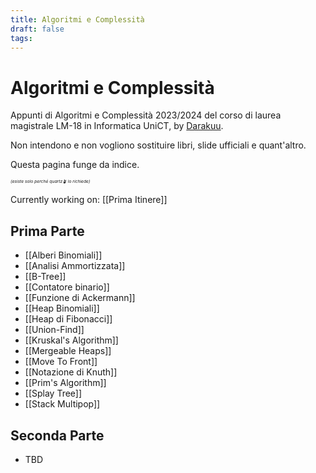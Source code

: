 ```yaml
---
title: Algoritmi e Complessità
draft: false
tags:
---
```

# Algoritmi e Complessità
Appunti di Algoritmi e Complessità 2023/2024 del corso di laurea magistrale LM-18 in Informatica UniCT, by [Darakuu](https://github.com/Darakuu). 

Non intendono e non vogliono sostituire libri, slide ufficiali e quant'altro. 


Questa pagina funge da indice.

_<sub><sup><sub><sup>(esiste solo perché quartz🪴 lo richiede)</sub></sup></sub></sup>_

Currently working on: [[Prima Itinere]]
## Prima Parte
- [[Alberi Binomiali]]
- [[Analisi Ammortizzata]]
- [[B-Tree]]
- [[Contatore binario]]
- [[Funzione di Ackermann]]
- [[Heap Binomiali]]
- [[Heap di Fibonacci]]
- [[Union-Find]]
- [[Kruskal's Algorithm]]
- [[Mergeable Heaps]]
- [[Move To Front]]
- [[Notazione di Knuth]]
- [[Prim's Algorithm]]
- [[Splay Tree]]
- [[Stack Multipop]]

## Seconda Parte
- TBD